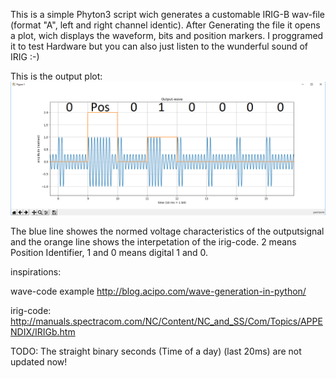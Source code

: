 This is a simple Phyton3 script wich generates a customable IRIG-B wav-file (format "A", left and right channel identic). After Generating the file it opens a plot, wich displays the waveform, bits and position markers. I proggramed it to test Hardware but you can also just listen to the wunderful sound of IRIG :-)

This is the output plot:
![Output Plot](docs/output-plot.png)

The blue line showes the normed voltage characteristics of the outputsignal and the orange line shows the interpetation of the irig-code. 2 means Position Identifier, 1 and 0 means digital 1 and 0.

inspirations:

wave-code example http://blog.acipo.com/wave-generation-in-python/

irig-code: http://manuals.spectracom.com/NC/Content/NC_and_SS/Com/Topics/APPENDIX/IRIGb.htm

TODO:
The straight binary seconds (Time of a day) (last 20ms) are not updated now!
